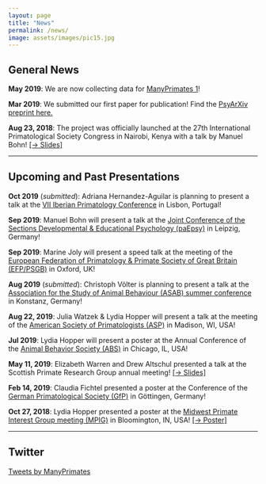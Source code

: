 ```yaml
---
layout: page
title: "News"
permalink: /news/
image: assets/images/pic15.jpg
---
```


## General News

**May 2019**: We are now collecting data for [ManyPrimates 1](/mp1)!

**Mar 2019**: We submitted our first paper for publication! Find the [PsyArXiv preprint here.](https://psyarxiv.com/3xu7q/)

**Aug 23, 2018**: The project was officially launched at the 27th International Primatological Society Congress in Nairobi, Kenya with a talk by Manuel Bohn! [[&rarr;&nbsp;Slides]](/assets/conferences/IPS2018_Bohn.pdf)

***

## Upcoming and Past Presentations

**Oct 2019** (*submitted*): Adriana Hernandez-Aguilar is planning to present a talk at the [VII Iberian Primatology Conference](https://7cip.apprimatologia.pt) in Lisbon, Portugal!

**Sep 2019**: Manuel Bohn will present a talk at the [Joint Conference of the Sections Developmental & Educational Psychology (paEpsy)](http://paepsy-meeting.de/) in Leipzig, Germany!

**Sep 2019**: Marine Joly will present a speed talk at the meeting of the [European Federation of Primatology & Primate Society of Great Britain (EFP/PSGB)](https://www.efp-psgb2019.com/) in Oxford, UK!

**Aug 2019** (*submitted*): Christoph Völter is planning to present a talk at the [Association for the Study of Animal Behaviour (ASAB) summer conference](https://www.uni-konstanz.de/asab-summer-2019/) in Konstanz, Germany!

**Aug 22, 2019**: Julia Watzek & Lydia Hopper will present a talk at the meeting of the [American Society of Primatologists (ASP)](https://asp.org/meetings/conference.cfm) in Madison, WI, USA!

**Jul 2019**: Lydia Hopper will present a poster at the Annual Conference of the [Animal Behavior Society (ABS)](http://www.animalbehaviorsociety.org/2019/) in Chicago, IL, USA!

**May 11, 2019**: Elizabeth Warren and Drew Altschul presented a talk at the Scottish Primate Research Group annual meeting! [[&rarr;&nbsp;Slides]](/assets/conferences/SPRG2019_Warren_Altschul.pdf)

**Feb 14, 2019**: Claudia Fichtel presented a poster at the Conference of the [German Primatological Society (GfP)](https://www.gf-primatologie.de/english/meetings) in Göttingen, Germany! 

**Oct 27, 2018**: Lydia Hopper presented a poster at the [Midwest Primate Interest Group meeting (MPIG)](https://midwestprimates.org) in Bloomington, IN, USA! [[&rarr; Poster]](/assets/conferences/MPIG2018_Hopper.pdf)

***

## Twitter

<a class="twitter-timeline" data-width="400" data-height="600" data-theme="light" data-link-color="#1AA82B" href="https://twitter.com/ManyPrimates?ref_src=twsrc%5Etfw">Tweets by ManyPrimates</a> <script async src="https://platform.twitter.com/widgets.js" charset="utf-8"></script>


